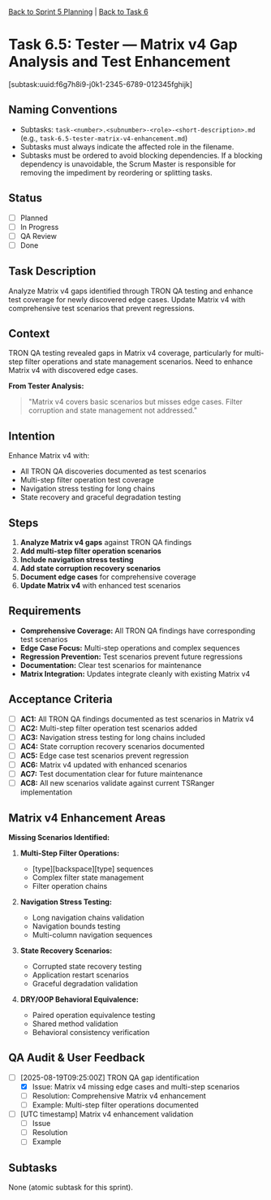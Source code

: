 [Back to Sprint 5 Planning](./planning.md) | [Back to Task 6](./task-6-tester-validate-v2-with-existing-tests.md)

# Task 6.5: Tester — Matrix v4 Gap Analysis and Test Enhancement
[subtask:uuid:f6g7h8i9-j0k1-2345-6789-012345fghijk]

## Naming Conventions
- Subtasks: `task-<number>.<subnumber>-<role>-<short-description>.md` (e.g., `task-6.5-tester-matrix-v4-enhancement.md`)
- Subtasks must always indicate the affected role in the filename.
- Subtasks must be ordered to avoid blocking dependencies. If a blocking dependency is unavoidable, the Scrum Master is responsible for removing the impediment by reordering or splitting tasks.

## Status
- [ ] Planned
- [ ] In Progress
- [ ] QA Review
- [ ] Done

## Task Description
Analyze Matrix v4 gaps identified through TRON QA testing and enhance test coverage for newly discovered edge cases. Update Matrix v4 with comprehensive test scenarios that prevent regressions.

## Context
TRON QA testing revealed gaps in Matrix v4 coverage, particularly for multi-step filter operations and state management scenarios. Need to enhance Matrix v4 with discovered edge cases.

**From Tester Analysis:**
> "Matrix v4 covers basic scenarios but misses edge cases. Filter corruption and state management not addressed."

## Intention
Enhance Matrix v4 with:
- All TRON QA discoveries documented as test scenarios
- Multi-step filter operation test coverage
- Navigation stress testing for long chains
- State recovery and graceful degradation testing

## Steps
1. **Analyze Matrix v4 gaps** against TRON QA findings
2. **Add multi-step filter operation scenarios**
3. **Include navigation stress testing**
4. **Add state corruption recovery scenarios**
5. **Document edge cases** for comprehensive coverage
6. **Update Matrix v4** with enhanced test scenarios

## Requirements
- **Comprehensive Coverage:** All TRON QA findings have corresponding test scenarios
- **Edge Case Focus:** Multi-step operations and complex sequences
- **Regression Prevention:** Test scenarios prevent future regressions
- **Documentation:** Clear test scenarios for maintenance
- **Matrix Integration:** Updates integrate cleanly with existing Matrix v4

## Acceptance Criteria
- [ ] **AC1:** All TRON QA findings documented as test scenarios in Matrix v4
- [ ] **AC2:** Multi-step filter operation test scenarios added
- [ ] **AC3:** Navigation stress testing for long chains included
- [ ] **AC4:** State corruption recovery scenarios documented
- [ ] **AC5:** Edge case test scenarios prevent regression
- [ ] **AC6:** Matrix v4 updated with enhanced scenarios
- [ ] **AC7:** Test documentation clear for future maintenance
- [ ] **AC8:** All new scenarios validate against current TSRanger implementation

## Matrix v4 Enhancement Areas
**Missing Scenarios Identified:**
1. **Multi-Step Filter Operations:**
   - [type][backspace][type] sequences
   - Complex filter state management
   - Filter operation chains

2. **Navigation Stress Testing:**
   - Long navigation chains validation
   - Navigation bounds testing
   - Multi-column navigation sequences

3. **State Recovery Scenarios:**
   - Corrupted state recovery testing
   - Application restart scenarios
   - Graceful degradation validation

4. **DRY/OOP Behavioral Equivalence:**
   - Paired operation equivalence testing
   - Shared method validation
   - Behavioral consistency verification

## QA Audit & User Feedback
- [ ] [2025-08-19T09:25:00Z] TRON QA gap identification
  - [x] Issue: Matrix v4 missing edge cases and multi-step scenarios
  - [ ] Resolution: Comprehensive Matrix v4 enhancement
  - [ ] Example: Multi-step filter operations documented
- [ ] [UTC timestamp] Matrix v4 enhancement validation
  - [ ] Issue
  - [ ] Resolution
  - [ ] Example

## Subtasks
None (atomic subtask for this sprint).
